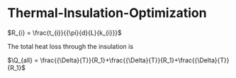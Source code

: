 # Thermal-Insulation-Optimization
$R_{i} = \frac{t_{i}}{{\pi}{d}{L}{k_{i}}}$
 
The total heat loss through the insulation is 

$\Q_{all} = \frac{{\Delta}{T}}{R_1}+\frac{{\Delta}{T}}{R_1}+\frac{{\Delta}{T}}{R_1}$
